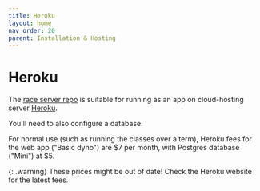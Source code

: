 ```yaml
---
title: Heroku
layout: home
nav_order: 20
parent: Installation & Hosting
---
```



# Heroku

The [race server repo](https://github.com/buggyrace/buggy-race-server) is suitable for running as an app on cloud-hosting server 
[Heroku](http://heroku.com).

You'll need to also configure a database.

For normal use (such as running the classes over a term), Heroku fees for the web app ("Basic dyno") are $7 per month, with Postgres database ("Mini") at $5. 

{: .warning}
These prices might be out of date!
Check the Heroku website for the latest fees.

